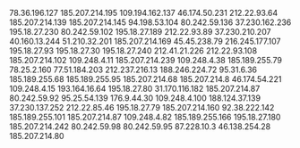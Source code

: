 78.36.196.127
185.207.214.195 
109.194.162.137
46.174.50.231
212.22.93.64
185.207.214.139
185.207.214.145
94.198.53.104
80.242.59.136
37.230.162.236
195.18.27.230
80.242.59.102
195.18.27.189
212.22.93.89
37.230.210.207
40.160.13.244
51.210.32.201
185.207.214.169
45.45.238.79
216.245.177.107
195.18.27.93
195.18.27.30
195.18.27.240
212.41.21.226
212.22.93.108
185.207.214.102
109.248.4.11
185.207.214.239
109.248.4.38
185.189.255.79
78.25.2.160
77.51.184.203
212.237.216.13
188.246.224.72
95.31.6.36
185.189.255.68
185.189.255.95
185.207.214.68
185.207.214.8
46.174.54.221
109.248.4.15
193.164.16.64
195.18.27.80
31.170.116.182
185.207.214.87
80.242.59.92
95.25.54.139
176.9.44.30
109.248.4.100
188.124.37.139
37.230.137.252
212.22.85.46
195.18.27.79
185.207.214.160
92.38.222.142
185.189.255.101
185.207.214.87
109.248.4.82
185.189.255.166
195.18.27.180
185.207.214.242
80.242.59.98
80.242.59.95
87.228.10.3
46.138.254.28
185.207.214.80
